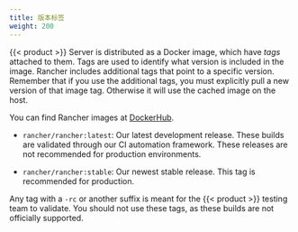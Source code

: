 ```yaml
---
title: 版本标签
weight: 200
---
```

{{< product >}} Server is distributed as a Docker image, which have _tags_ attached to them. Tags are used to identify what version is included in the image. Rancher includes additional tags that point to a specific version. Remember that if you use the additional tags, you must explicitly pull a new version of that image tag. Otherwise it will use the cached image on the host.

You can find Rancher images at [DockerHub](https://hub.docker.com/r/rancher/rancher/tags/).

-	`rancher/rancher:latest`: Our latest development release. These builds are validated through our CI automation framework. These releases are not recommended for production environments.

-	`rancher/rancher:stable`: Our newest stable release. This tag is recommended for production.

Any tag with a `-rc` or another suffix is meant for the {{< product >}} testing team to validate.  You should not use these tags, as these builds are not officially supported.
